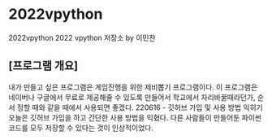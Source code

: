 # 2022vpython
2022vpython
2022 vpython 저장소 by 이민찬 
## [프로그램 개요]
 내가 만들고 싶은 프로그램은 게임진행을 위한 제비뽑기 프로그램이다. 이 프로그램은 네이버나 구글에서 무료로 제공해줄 수 있도록 만들어서 학교에서 자리바꿀때라던가, 
  순서 정할 때와 같을 때에서 사용되면 좋겠다.
220616 - 깃허브 가입 및 사용 방법 익히기    
오늘은 깃허브 가입을 하고 간단한 사용 방법을 익혔다.
다른 사람들이 만들어둔 파이썬 코드를 모두 저장할 수 있다는 것이 인상적이었다.
